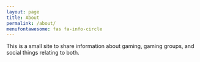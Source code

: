 ```yaml
---
layout: page
title: About
permalink: /about/
menufontawesome: fas fa-info-circle
---
```


This is a small site to share information about gaming, gaming groups, and social things relating to both.
